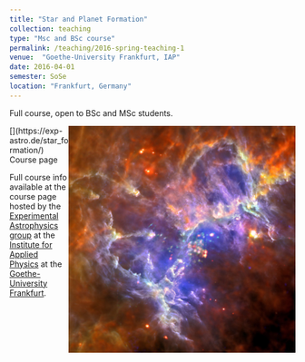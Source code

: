 ```yaml
---
title: "Star and Planet Formation"
collection: teaching
type: "Msc and BSc course"
permalink: /teaching/2016-spring-teaching-1
venue:  "Goethe-University Frankfurt, IAP"
date: 2016-04-01
semester: SoSe
location: "Frankfurt, Germany"
---
```


Full course, open to BSc and MSc students.

<img style="float: right;" src="/images/sf-image.jpg" width="400">
[<i class="fas fa-link"></i>](https://exp-astro.de/star_formation/)  Course page

Full course info available at the course page hosted by the [Experimental Astrophysics group](https://exp-astro.de) at the [Institute for Applied Physics](https://www.uni-frankfurt.de/49311579/) at the [Goethe-University Frankfurt](https://www.uni-frankfurt.de).
